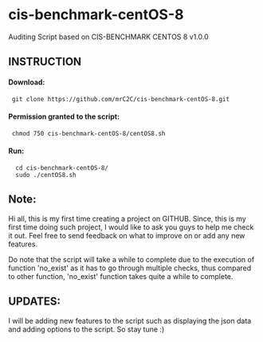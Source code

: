 # cis-benchmark-centOS-8
Auditing Script based on CIS-BENCHMARK CENTOS 8 v1.0.0


## INSTRUCTION
#### Download:

     git clone https://github.com/mrC2C/cis-benchmark-centOS-8.git
     
#### Permission granted to the script:
     chmod 750 cis-benchmark-centOS-8/centOS8.sh
     
#### Run:
      cd cis-benchmark-centOS-8/
      sudo ./centOS8.sh
      
## Note:
 Hi all, this is my first time creating a project on GITHUB. Since, this is my first time doing such project, I would like to ask you guys to help me check it out. Feel free to send feedback on what to improve on or add any new features.
 
 Do note that the script will take a while to complete due to the execution of function 'no_exist' as it has to go through multiple checks, thus compared to other function, 'no_exist' function takes quite a while to complete. 
 
## UPDATES:
 I will be adding new features to the script such as displaying the json data and adding options to the script. So stay tune :)
